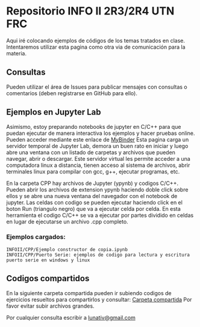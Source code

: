 # Repositorio INFO II 2R3/2R4 UTN FRC


Aqui iré colocando ejemplos de códigos de los temas tratados en clase. Intentaremos utilizar esta pagina como otra via de comunicación para la materia. 

## Consultas
Pueden utilizar el área de Issues para publicar mensajes con consultas o comentarios (deben registrarse en GitHub para ello).

## Ejemplos en Jupyter Lab

Asimismo, estoy preparando notebooks de jupyter en C/C++ para que puedan ejecutar de manera interactiva los ejemplos y hacer pruebas online. Pueden acceder mediante este enlace de [MyBinder](https://mybinder.org/v2/gh/lunativ/INFOII.git/master?urlpath=lab) 
Esta pagina carga un servidor temporal de Jupyter Lab, demora un buen rato en iniciar y luego abre una ventana con un listado de carpetas y archivos que pueden navegar, abrir o descargar. 
Este servidor virtual les permite acceder a una computadora linux a distancia, tienen acceso al sistema de archivos, abrir terminales linux para compilar con gcc, g++, ejecutar programas, etc. 

En la carpeta CPP hay archivos de Jupyter (ypynb) y codigos C/C++. Pueden abrir los archivos de extension ypynb haciendo doble click sobre ellos y se abre una nueva ventana del navegador con el notebook de jupyter. Las celdas con codigo se pueden ejecutar haciendo click en el boton Run (triangulo negro) que va a ejecutar celda por celda. En esta herramienta el codigo C/C++ se va a ejecutar por partes dividido en celdas en lugar de ejecutarse un archivo .cpp completo.


### Ejemplos cargados:
```
INFOII/CPP/Ejemplo constructor de copia.ipynb
INFOII/CPP/Puerto Serie: ejemplos de codigo para lectura y escritura puerto serie en windows y linux
```

## Codigos compartidos

En la siguiente carpeta compartida pueden ir subiendo codigos de ejercicios resueltos para compartirlos y consultar:
[Carpeta compartida](https://drive.google.com/drive/folders/19ifkgw_VMi0guyQRQCCpGU3y-eASX8Xg?usp=sharing)
Por favor evitar subir archivos grandes. 

Por cualquier consulta escribir a lunativ@gmail.com
